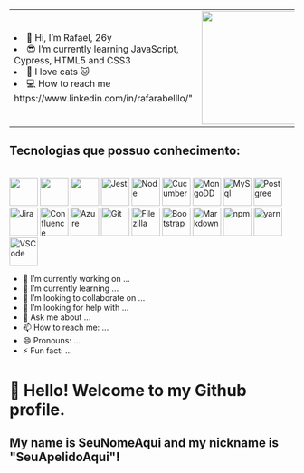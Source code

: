 <table>
  <tr>    
    <td> 
	    <li>👋 Hi, I’m Rafael, 26y</li>
	    <li>😎 I’m currently learning JavaScript, Cypress, HTML5 and CSS3</li>
	    <li>💞️ I love cats 🐱</li>
	    <li>💻 How to reach me https://www.linkedin.com/in/rafarabelllo/"</li>
	  </td> 
	  <td>
    <img width="200" height="200" src='https://user-images.githubusercontent.com/103958944/200185876-d23d19d2-b095-495d-b859-8453235cce8e.gif'>
    </td>
  </tr>
</table>

## Tecnologias que possuo conhecimento:

<div style="display: inline_block"><br/>


<img width="50" src="https://cdn.jsdelivr.net/gh/devicons/devicon/icons/html5/html5-plain-wordmark.svg" />
          
<img width="50" src="https://cdn.jsdelivr.net/gh/devicons/devicon/icons/css3/css3-plain-wordmark.svg" />

<img width="50" src="https://cdn.jsdelivr.net/gh/devicons/devicon/icons/javascript/javascript-plain.svg" />

<img width="50" alt="Jest" src="https://cdn.jsdelivr.net/gh/devicons/devicon/icons/jest/jest-plain.svg" />

<img width="50" alt="Node" src="https://cdn.jsdelivr.net/gh/devicons/devicon/icons/nodejs/nodejs-plain-wordmark.svg" />
	
<img width="50" alt="Cucumber" src="https://cdn.jsdelivr.net/gh/devicons/devicon/icons/cucumber/cucumber-plain.svg" />
<img width="50" alt="MongoDD" src="https://cdn.jsdelivr.net/gh/devicons/devicon/icons/mongodb/mongodb-original-wordmark.svg" />

<img width="50" alt="MySql" src="https://cdn.jsdelivr.net/gh/devicons/devicon/icons/mysql/mysql-original-wordmark.svg" />

<img width="50" alt="Postgree" src="https://cdn.jsdelivr.net/gh/devicons/devicon/icons/postgresql/postgresql-plain-wordmark.svg" />

<img width="50" alt="Jira" src="https://cdn.jsdelivr.net/gh/devicons/devicon/icons/jira/jira-original.svg" />
	
<img width="50" alt="Confluence" src="https://cdn.jsdelivr.net/gh/devicons/devicon/icons/confluence/confluence-original-wordmark.svg" />
<img width="50" alt="Azure" src="https://cdn.jsdelivr.net/gh/devicons/devicon/icons/azure/azure-original-wordmark.svg" />
	
<img width="50" alt="Git" src="https://cdn.jsdelivr.net/gh/devicons/devicon/icons/git/git-plain-wordmark.svg" />
	
<img width="50" alt="Filezilla" src="https://cdn.jsdelivr.net/gh/devicons/devicon/icons/filezilla/filezilla-plain-wordmark.svg" />


<img width="50" alt="Bootstrap" src="https://cdn.jsdelivr.net/gh/devicons/devicon/icons/bootstrap/bootstrap-original-wordmark.svg" />

<img width="50" alt="Markdown" src="https://cdn.jsdelivr.net/gh/devicons/devicon/icons/markdown/markdown-original.svg" />
	
<img  width="50" alt="npm" src="https://cdn.jsdelivr.net/gh/devicons/devicon/icons/npm/npm-original-wordmark.svg" />
	
<img width="50" alt="yarn" src="https://cdn.jsdelivr.net/gh/devicons/devicon/icons/yarn/yarn-original-wordmark.svg" />

	
<img width="50" alt="VSCode" src="https://cdn.jsdelivr.net/gh/devicons/devicon/icons/vscode/vscode-original-wordmark.svg" />

	
- 🔭 I’m currently working on ...
- 🌱 I’m currently learning ...
- 👯 I’m looking to collaborate on ...
- 🤔 I’m looking for help with ...
- 💬 Ask me about ...
- 📫 How to reach me: ...
- 😄 Pronouns: ...
- ⚡ Fun fact: ...
	
# 👋 Hello! Welcome to my Github profile.
## My name is SeuNomeAqui and my nickname is "SeuApelidoAqui"!
